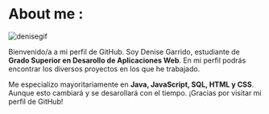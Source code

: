 # About me :

![denisegif](https://user-images.githubusercontent.com/131865422/234601760-68456885-b70d-4bf1-ab0b-22ae77b0584e.gif)

Bienvenido/a a mi perfil de GitHub. Soy Denise Garrido, estudiante de **Grado Superior en Desarollo de Aplicaciones Web**. En mi perfil podrás encontrar los diversos proyectos en los que he trabajado. 

Me especializo mayoritariamente en **Java, JavaScript, SQL, HTML y CSS**. Aunque esto cambiará y se desarollará con el tiempo. ¡Gracias por visitar mi perfil de GitHub!

<!--
**DeniseDAW/DeniseDAW** is a ✨ _special_ ✨ repository because its `README.md` (this file) appears on your GitHub profile.
![image](https://user-images.githubusercontent.com/131865422/234592214-2f563698-1e23-4cd4-9a9d-6984afe15238.gif)

Here are some ideas to get you started:

- 🔭 I’m currently working on ...
- 🌱 I’m currently learning ...
- 👯 I’m looking to collaborate on ...
- 🤔 I’m looking for help with ...
- 💬 Ask me about ...
- 📫 How to reach me: ...
- 😄 Pronouns: ...
- ⚡ Fun fact: ...
-->
